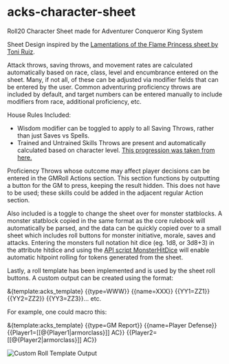 # acks-character-sheet
Roll20 Character Sheet made for Adventurer Conqueror King System

Sheet Design inspired by the [Lamentations of the Flame Princess sheet by Toni Ruiz](https://github.com/Roll20/roll20-character-sheets/tree/master/Lotfp).

Attack throws, saving throws, and movement rates are calculated automatically based on race, class, level and encumbrance entered on the sheet. Many, if not all, of these can be adjusted via modifier fields that can be entered by the user. Common adventuring proficiency throws are included by default, and target numbers can be entered manually to include modifiers from race, additional proficiency, etc.

House Rules Included:
* Wisdom modifier can be toggled to apply to all Saving Throws, rather than just Saves vs Spells.
* Trained and Untrained Skills Throws are present and automatically calculated based on character level. [This progression was taken from here.](http://www.autarch.co/comment/9485#comment-9485)

Proficiency Throws whose outcome may affect player decisions can be entered in the GMRoll Actions section. This section functions by outputting a button for the GM to press, keeping the result hidden. This does not have to be used; these skills could be added in the adjacent regular Action section.

Also included is a toggle to change the sheet over for monster statblocks. A monster statblock copied in the same format as the core rulebook will automatically be parsed, and the data can be quickly copied over to a small sheet which includes roll buttons for monster initiative, morale, saves and attacks. Entering the monsters full notation hit dice (eg. 1d8, or 3d8+3) in the attribute hitdice and using the [API script MonsterHitDice](https://wiki.roll20.net/Script:Monster_Hit_Dice) will enable automatic hitpoint rolling for tokens generated from the sheet.

Lastly, a roll template has been implemented and is used by the sheet roll buttons. A custom output can be created using the format:

&{template:acks_template} {{type=WWW}} {{name=XXX}} {{YY1=ZZ1}} {{YY2=ZZ2}} {{YY3=ZZ3}}... etc.

For example, one could macro this:

&{template:acks_template} {{type=GM Report}} {{name=Player Defense}} {{Player1=[[@{Player1|armorclass}]] AC}} {{Player2=[[@{Player2|armorclass}]] AC}}

![Custom Roll Template Output](https://raw.githubusercontent.com/dedurrett/acks-character-sheet/master/ACKS_rolltemplate.png)
